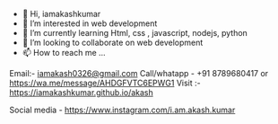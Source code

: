 - 👋 Hi, iamakashkumar
- 👀 I’m interested in web development
- 🌱 I’m currently learning Html, css , javascript, nodejs, python
- 💞️ I’m looking to collaborate on web development
- 📫 How to reach me ...

Email:- iamakash0326@gmail.com
Call/whatapp - +91 8789680417 or
 https://wa.me/message/AHDGFVTC6EPWG1
Visit :- https://iamakashkumar.github.io/akash

Social media - https://www.instagram.com/i.am.akash.kumar
<!---
Akash0326/Akash0326 is a ✨ special ✨ repository because its `README.md` (this file) appears on your GitHub profile.
You can click the Preview link to take a look at your changes.
--->
